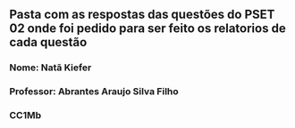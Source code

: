 ## Pasta com as respostas das questões do PSET 02 onde foi pedido para ser feito os relatorios de cada questão

### Nome: Natã Kiefer
### Professor: Abrantes Araujo Silva Filho 
### CC1Mb
